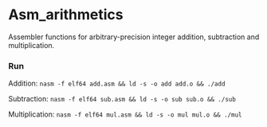 # Asm_arithmetics

Assembler functions for arbitrary-precision integer addition, subtraction and multiplication.

### Run
Addition: `nasm -f elf64 add.asm && ld -s -o add add.o && ./add` 

Subtraction: `nasm -f elf64 sub.asm && ld -s -o sub sub.o && ./sub` 

Multiplication: `nasm -f elf64 mul.asm && ld -s -o mul mul.o && ./mul`
